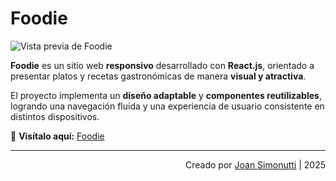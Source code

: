 # Foodie

![Vista previa de Foodie](public/foo1.png)

**Foodie** es un sitio web **responsivo** desarrollado con **React.js**, orientado a presentar platos y recetas gastronómicas de manera **visual y atractiva**.

El proyecto implementa un **diseño adaptable** y **componentes reutilizables**, logrando una navegación fluida y una experiencia de usuario consistente en distintos dispositivos.

🔗 **Visítalo aquí:** [Foodie](https://page-01-navy.vercel.app/)

---

<div align="right">

Creado por [Joan Simonutti](https://www.linkedin.com/in/joansimonutti/) | 2025

</div>
